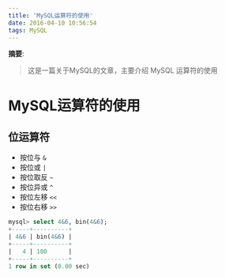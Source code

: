 ```yaml
---
title: 'MySQL运算符的使用'
date: 2016-04-10 10:56:54
tags: MySQL
---
```


__摘要__:
> 这是一篇关于MySQL的文章，主要介绍 MySQL 运算符的使用


<!-- more -->
MySQL运算符的使用
=================

## 位运算符

+ 按位与 `&`
+ 按位或 `|`
+ 按位取反 `~`
+ 按位异或 `^`
+ 按位左移 `<<`
+ 按位右移 `>>`

```sql
mysql> select 4&6, bin(4&6);
+-----+----------+
| 4&6 | bin(4&6) |
+-----+----------+
|   4 | 100      |
+-----+----------+
1 row in set (0.00 sec)
```

